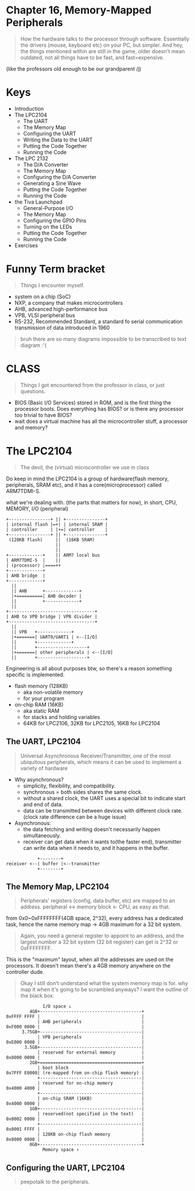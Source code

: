 # Chapter 16, Memory-Mapped Peripherals
> How the hardware talks to the processor through software. Essentially the drivers (mouse, keyboard etc) on your PC, but simpler.
> And hey, the things mentioned within are still in the game, older doesn't mean outdated, not all things have to be fast, and fast=expensive.

(like the professors old enough to be our grandparent /j)

# Keys
- Introduction
- The LPC2104
  - The UART
  - The Memory Map
  - Configuring the UART
  - Writing the Data to the UART
  - Putting the Code Together
  - Running the Code
- The LPC 2132
  - The D/A Converter
  - The Memory Map
  - Configuring the D/A Converter
  - Generating a Sine Wave
  - Putting the Code Together
  - Running the Code
- the Tiva Launchpad
  - General-Purpose I/O
  - The Memory Map
  - Configuring the GPIO Pins
  - Turning on the LEDs
  - Putting the Code Together
  - Running the Code
- Exercises

# Funny Term bracket
> Things I encounter myself.
- system on a chip (SoC)
- NXP, a company that makes microcontrollers
- AHB, advanced high-performance bus
- VPB, VLSI peripheral bus
- RS-232, Recommended Standard, a standard fo serial communication transmission of data introduced in 1960

> bruh there are so many diagrams impossible to be transcribed to text diagram :'(

# CLASS
> Things I got encountered from the professor in class, or just questions. 
- BIOS (Basic I/O Services)
stored in ROM, and is the first thing the processor boots. Does everything has BIOS? or is there any processor too trivial to have BIOS?
- wait does a virtual machine has all the microcontroller stuff, a processor and memory?

# The LPC2104
> The devil, the (virtual) microcontroller we use in class

Do keep in mind the LPC2104 is a group of hardware(flash memory, peripherals, SRAM etc), and it has a core(microprocessor) called ARM7TDMI-S.

what we're dealing with. (the parts that matters for now), in short, CPU, MEMORY, I/O (peripheral)
```
+----------------+ || +---------------+
| internal flash |=+| | internal SRAM |
| controller     | |+=| controller    |
+----------------+ || +---------------+
 (128KB flash)     ||  (16KB SRAM)
                   ||
                   ||
+-------------+    || ARM7 local bus
| ARM7TDMI-S  |    ||
| (processor) |====++
+-------------+
| AHB bridge  |
+-------------+
  ||                 
  || AHB      +-------------+
  |+==========| AHB decoder |
  ||          +-------------+
  ||
+---------------------------------+
| AHB to VPB bridge | VPB divider |
+---------------------------------+
  ||
  || VPB   +-------------+
  |+=======| UART0/UART1 | <--[I/O]
  ||       +-------------+
  ||       +-------------------+
  |+=======| other peripherals | <--[I/O]
  ||       +-------------------+
```

Engineering is all about purposes btw, so there's a reason something specific is implemented.

- flash memory (128KB)
  - aka non-volatile memory
  - for your program
- on-chip RAM (16KB)
  - aka static RAM
  - for stacks and holding variables
  - 64KB for LPC2106, 32KB for LPC2105, 16KB for LPC2104

## The UART, LPC2104
> Universal Asynchronous Receiver/Transmitter, one of the most ubiquitous peripherals, which means it can be used to implement a variety of hardware

- Why asynchronous?
  - simplicity, flexibility, and compatibility.
  - synchronous = both sides shares the same clock.
  - without a shared clock, the UART uses a special bit to indicate start and end of data.
  - data can be transmitted between devices with different clock rate. (clock rate difference can be a huge issue)
- Asynchronous:
  - the data fetching and writing doesn't necessarily happen simultaneously.
  - receiver can get data when it wants to(the faster end), transmitter can write data when it needs to, and it happens in the buffer.

```
            +--------+
receiver <--| buffer |<--transmitter
            +--------+
```

## The Memory Map, LPC2104
> Peripherals' registers (config, data buffer, etc) are mapped to an address. peripheral <-> memory block <- CPU, as easy as that.

from 0x0~0xFFFFFFFF(4GB space, 2^32), every address has a dedicated task, hence the name memory map -> 4GB maximum for a 32 bit system.

> Again, you need a general register to appoint to an address, and the largest number a 32 bit system (32 bit register) can get is 2^32 or 0xFFFFFFFF.

This is the "maximum" layout, when all the addresses are used on the processors. It doesn't mean there's a 4GB memory anywhere on the controller dude.

> Okay I still don't understand what the system memory map is for. why map it when it's going to be scrambled anyways? I want the outline of the black box.
```
              I/O space ↓
         4GB+---------------------------------------+
0xFFFF FFFF |                                       |
            | AHB peripherals                       |
0xF000 0000 |                                       |
      3.75GB+---------------------------------------|
            | VPB peripherals                       |
0xE000 0000 |                                       |
       3.5GB+---------------------------------------|
            | reserved for external memory          |
0x8000 0000 |                                       |
         2GB+=======================================+
            | boot block                            |
0x7FFF E0000| (re-mapped from on-chip flash memory) |
            +---------------------------------------|
            | reserved for on-chip memory           |
0x4000 4000 |                                       |
            +---------------------------------------|
            | on-chip SRAM (16KB)                   |
0x4000 0000 |                                       |
         1GB+---------------------------------------|
            | reserved(not specified in the text)   |
0x0002 0000 |                                       |
            +---------------------------------------|
0x0001 FFFF |                                       |
            | 128KB on-chip flash memory            |
0x0000 0000 |                                       |
         0GB+---------------------------------------+
              Memory space ↑
```

## Configuring the UART, LPC2104
> peepotalk to the peripherals.